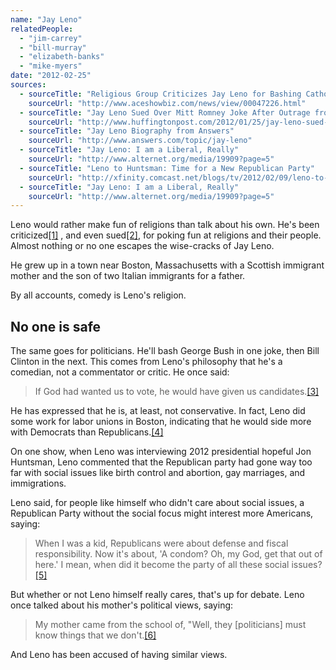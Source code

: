 ```yaml
---
name: "Jay Leno"
relatedPeople:
  - "jim-carrey"
  - "bill-murray"
  - "elizabeth-banks"
  - "mike-myers"
date: "2012-02-25"
sources:
  - sourceTitle: "Religious Group Criticizes Jay Leno for Bashing Catholic Teachings"
    sourceUrl: "http://www.aceshowbiz.com/news/view/00047226.html"
  - sourceTitle: "Jay Leno Sued Over Mitt Romney Joke After Outrage from Sikh and Indian Groups"
    sourceUrl: "http://www.huffingtonpost.com/2012/01/25/jay-leno-sued-for-mitt-romney-joke-about-sikh-temple_n_1231105.html"
  - sourceTitle: "Jay Leno Biography from Answers"
    sourceUrl: "http://www.answers.com/topic/jay-leno"
  - sourceTitle: "Jay Leno: I am a Liberal, Really"
    sourceUrl: "http://www.alternet.org/media/19909?page=5"
  - sourceTitle: "Leno to Huntsman: Time for a New Republican Party"
    sourceUrl: "http://xfinity.comcast.net/blogs/tv/2012/02/09/leno-to-huntsman-time-for-a-new-republican-party/"
  - sourceTitle: "Jay Leno: I am a Liberal, Really"
    sourceUrl: "http://www.alternet.org/media/19909?page=5"
---
```


Leno would rather make fun of religions than talk about his own. He's been criticized<a class="source-citation" href="http://www.aceshowbiz.com/news/view/00047226.html" title="Religious Group Criticizes Jay Leno for Bashing Catholic Teachings">[1]</a> , and even sued<a class="source-citation" href="http://www.huffingtonpost.com/2012/01/25/jay-leno-sued-for-mitt-romney-joke-about-sikh-temple_n_1231105.html" title="Jay Leno Sued Over Mitt Romney Joke After Outrage from Sikh and Indian Groups">[2]</a>, for poking fun at religions and their people. Almost nothing or no one escapes the wise-cracks of Jay Leno.

He grew up in a town near Boston, Massachusetts with a Scottish immigrant mother and the son of two Italian immigrants for a father.

By all accounts, comedy is Leno's religion.


## No one is safe

The same goes for politicians. He'll bash George Bush in one joke, then Bill Clinton in the next. This comes from Leno's philosophy that he's a comedian, not a commentator or critic. He once said:

>If God had wanted us to vote, he would have given us candidates.<a class="source-citation" href="http://www.answers.com/topic/jay-leno" title="Jay Leno Biography from Answers">[3]</a>

He has expressed that he is, at least, not conservative. In fact, Leno did some work for labor unions in Boston, indicating that he would side more with Democrats than Republicans.<a class="source-citation" href="http://www.alternet.org/media/19909?page=5" title="Jay Leno: I am a Liberal, Really">[4]</a>

On one show, when Leno was interviewing 2012 presidential hopeful Jon Huntsman, Leno commented that the Republican party had gone way too far with social issues like birth control and abortion, gay marriages, and immigrations.

Leno said, for people like himself who didn't care about social issues, a Republican Party without the social focus might interest more Americans, saying:

>When I was a kid, Republicans were about defense and fiscal responsibility. Now it's about, 'A condom? Oh, my God, get that out of here.' I mean, when did it become the party of all these social issues?<a class="source-citation" href="http://xfinity.comcast.net/blogs/tv/2012/02/09/leno-to-huntsman-time-for-a-new-republican-party/" title="Leno to Huntsman: Time for a New Republican Party">[5]</a>

But whether or not Leno himself really cares, that's up for debate. Leno once talked about his mother's political views, saying:

>My mother came from the school of, "Well, they [politicians] must know things that we don't.<a class="source-citation" href="http://www.alternet.org/media/19909?page=5" title="Jay Leno: I am a Liberal, Really">[6]</a>

And Leno has been accused of having similar views.